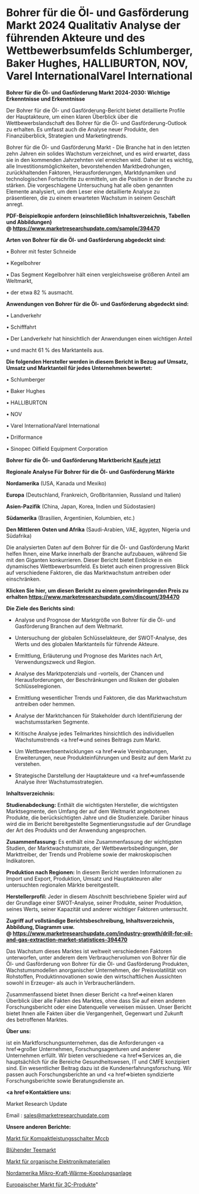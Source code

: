 # Bohrer für die Öl- und Gasförderung Markt 2024 Qualitativ Analyse der führenden Akteure und des Wettbewerbsumfelds Schlumberger, Baker Hughes, HALLIBURTON, NOV, Varel InternationalVarel International

<strong>Bohrer für die Öl- und Gasförderung Markt 2024-2030: Wichtige Erkenntnisse und Erkenntnisse</strong>

Der Bohrer für die Öl- und Gasförderung-Bericht bietet detaillierte Profile der Hauptakteure, um einen klaren Überblick über die Wettbewerbslandschaft des Bohrer für die Öl- und Gasförderung-Outlook zu erhalten. Es umfasst auch die Analyse neuer Produkte, den Finanzüberblick, Strategien und Marketingtrends.

Bohrer für die Öl- und Gasförderung Markt - Die Branche hat in den letzten zehn Jahren ein solides Wachstum verzeichnet, und es wird erwartet, dass sie in den kommenden Jahrzehnten viel erreichen wird. Daher ist es wichtig, alle Investitionsmöglichkeiten, bevorstehenden Marktbedrohungen, zurückhaltenden Faktoren, Herausforderungen, Marktdynamiken und technologischen Fortschritte zu ermitteln, um die Position in der Branche zu stärken. Die vorgeschlagene Untersuchung hat alle oben genannten Elemente analysiert, um dem Leser eine detaillierte Analyse zu präsentieren, die zu einem erwarteten Wachstum in seinem Geschäft anregt.

<strong><b>PDF-Beispielkopie anfordern (einschließlich Inhaltsverzeichnis, Tabellen und Abbildungen) @ </b></strong><strong><a href=https://www.marketresearchupdate.com/sample/394470><strong>https://www.marketresearchupdate.com/sample/394470</u></a></strong></strong>

<strong>Arten von Bohrer für die Öl- und Gasförderung abgedeckt sind:</strong>

• Bohrer mit fester Schneide

• Kegelbohrer

• Das Segment Kegelbohrer hält einen vergleichsweise größeren Anteil am Weltmarkt,

• der etwa 82 % ausmacht.

<strong>Anwendungen von Bohrer für die Öl- und Gasförderung abgedeckt sind:</strong>

• Landverkehr

• Schifffahrt

• Der Landverkehr hat hinsichtlich der Anwendungen einen wichtigen Anteil

• und macht 61 % des Marktanteils aus.

<strong>Die folgenden Hersteller werden in diesem Bericht in Bezug auf Umsatz, Umsatz und Marktanteil für jedes Unternehmen bewertet:</strong>

• Schlumberger

• Baker Hughes

• HALLIBURTON

• NOV

• Varel InternationalVarel International

• Drilformance

• Sinopec Oilfield Equipment Corporation

<strong>Bohrer für die Öl- und Gasförderung Marktbericht <a href=https://www.marketresearchupdate.com/buynow/394470>Kaufe jetzt</a></strong>

<strong>Regionale Analyse Für Bohrer für die Öl- und Gasförderung Märkte</strong>

<strong>Nordamerika</strong> (USA, Kanada und Mexiko)

<strong>Europa</strong> (Deutschland, Frankreich, Großbritannien, Russland und Italien)

<strong>Asien-Pazifik</strong> (China, Japan, Korea, Indien und Südostasien)

<strong>Südamerika</strong> (Brasilien, Argentinien, Kolumbien, etc.)

<strong>Den Mittleren</strong> <strong>Osten und Afrika</strong> (Saudi-Arabien, VAE, ägypten, Nigeria und Südafrika)

Die analysierten Daten auf dem Bohrer für die Öl- und Gasförderung Markt helfen Ihnen, eine Marke innerhalb der Branche aufzubauen, während Sie mit den Giganten konkurrieren. Dieser Bericht bietet Einblicke in ein dynamisches Wettbewerbsumfeld. Es bietet auch einen progressiven Blick auf verschiedene Faktoren, die das Marktwachstum antreiben oder einschränken.

<strong>Klicken Sie hier, um diesen Bericht zu einem gewinnbringenden Preis zu erhalten
</strong><strong><a href=https://www.marketresearchupdate.com/discount/394470>https://www.marketresearchupdate.com/discount/394470</b></u></strong></a>

<strong>Die Ziele des Berichts sind:</strong>

- Analyse und Prognose der Marktgröße von Bohrer für die Öl- und Gasförderung Branchen auf dem Weltmarkt.

- Untersuchung der globalen Schlüsselakteure, der SWOT-Analyse, des Werts und des globalen Marktanteils für führende Akteure.

- Ermittlung, Erläuterung und Prognose des Marktes nach Art, Verwendungszweck und Region.

- Analyse des Marktpotenzials und -vorteils, der Chancen und Herausforderungen, der Beschränkungen und Risiken der globalen Schlüsselregionen.

- Ermittlung wesentlicher Trends und Faktoren, die das Marktwachstum antreiben oder hemmen.

- Analyse der Marktchancen für Stakeholder durch Identifizierung der wachstumsstarken Segmente.

- Kritische Analyse jedes Teilmarktes hinsichtlich des individuellen Wachstumstrends <a href=>und</a> seines Beitrags zum Markt.

- Um Wettbewerbsentwicklungen <a href=>wie</a> Vereinbarungen, Erweiterungen, neue Produkteinführungen und Besitz auf dem Markt zu verstehen.

- Strategische Darstellung der Hauptakteure und <a href=>umfas</a>sende Analyse ihrer Wachstumsstrategien.

<strong>Inhaltsverzeichnis:</strong>

<strong>Studienabdeckung:</strong> Enthält die wichtigsten Hersteller, die wichtigsten Marktsegmente, den Umfang der auf dem Weltmarkt angebotenen Produkte, die berücksichtigten Jahre und die Studienziele. Darüber hinaus wird die im Bericht bereitgestellte Segmentierungsstudie auf der Grundlage der Art des Produkts und der Anwendung angesprochen.

<strong>Zusammenfassung:</strong> Es enthält eine Zusammenfassung der wichtigsten Studien, der Marktwachstumsrate, der Wettbewerbsbedingungen, der Markttreiber, der Trends und Probleme sowie der makroskopischen Indikatoren.

<strong>Produktion nach Regionen:</strong> In diesem Bericht werden Informationen zu Import und Export, Produktion, Umsatz und Hauptakteuren aller untersuchten regionalen Märkte bereitgestellt.

<strong>Herstellerprofil:</strong> Jeder in diesem Abschnitt beschriebene Spieler wird auf der Grundlage einer SWOT-Analyse, seiner Produkte, seiner Produktion, seines Werts, seiner Kapazität und anderer wichtiger Faktoren untersucht.

<strong><b>Zugriff auf vollständige Berichtsbeschreibung, Inhaltsverzeichnis, Abbildung, Diagramm usw. @ </b></strong><strong><a href=https://www.marketresearchupdate.com/industry-growth/drill-for-oil-and-gas-extraction-market-statistices-394470>https://www.marketresearchupdate.com/industry-growth/drill-for-oil-and-gas-extraction-market-statistices-394470</a></strong>

Das Wachstum dieses Marktes ist weltweit verschiedenen Faktoren unterworfen, unter anderem dem Verbrauchervolumen von Bohrer für die Öl- und Gasförderung von Bohrer für die Öl- und Gasförderung Produkten, Wachstumsmodellen anorganischer Unternehmen, der Preisvolatilität von Rohstoffen, Produktinnovationen sowie den wirtschaftlichen Aussichten sowohl in Erzeuger- als auch in Verbraucherländern.

Zusammenfassend bietet Ihnen dieser Bericht <a href=>einen</a> klaren Überblick über alle Fakten des Marktes, ohne dass Sie auf einen anderen Forschungsbericht oder eine Datenquelle verweisen müssen. Unser Bericht bietet Ihnen alle Fakten über die Vergangenheit, Gegenwart und Zukunft des betroffenen Marktes.

<strong>Über uns:</strong>

 ist ein Marktforschungsunternehmen, das die Anforderungen <a href=>großer</a> Unternehmen, Forschungsagenturen und anderer Unternehmen erfüllt. Wir bieten verschiedene <a href=>Services</a> an, die hauptsächlich für die Bereiche Gesundheitswesen, IT und CMFE konzipiert sind. Ein wesentlicher Beitrag dazu ist die Kundenerfahrungsforschung. Wir passen auch Forschungsberichte an und <a href=>bieten</a> syndizierte Forschungsberichte sowie Beratungsdienste an.

<strong><a href=>Kontaktiere uns:</a></strong>

Market Research Update

Email : sales@marketresearchupdate.com

<strong>Unsere anderen Berichte:</strong>

<a href=https://www.linkedin.com/pulse/moulded-case-circuit-breaker-mccb-market-2023-challenges>Markt für Kompaktleistungsschalter Mccb</a>

<a href=https://www.linkedin.com/pulse/flowering-tea-market-outlooks-2023-size-players-cost-structures>Blühender Teemarkt</a>

<a href=https://www.linkedin.com/pulse/organic-electronics-materials-market-outlooks>Markt für organische Elektronikmaterialien</a>

<a href=https://www.linkedin.com/pulse/north-america-micro-combined-heat-power-chp>Nordamerika Mikro-Kraft-Wärme-Kopplungsanlage</a>

<a href=https://www.linkedin.com/pulse/europe-3c-products-market-2023-manufacturers-regions>Europaischer Markt für 3C-Produkte</a>"
